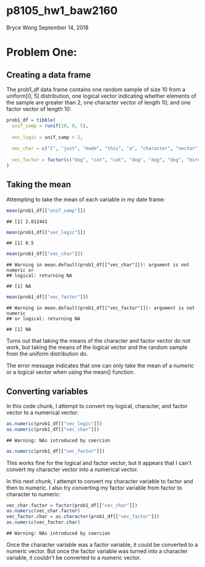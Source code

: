 p8105\_hw1\_baw2160
================
Bryce Wong
September 14, 2018

Problem One:
============

Creating a data frame
---------------------

The prob1\_df data frame contains one random sample of size 10 from a uniform\[0, 5\] distribution, one logical vector indicating whether elements of the sample are greater than 2, one character vector of length 10, and one factor vector of length 10:

``` r
prob1_df = tibble(
  unif_samp = runif(10, 0, 5),
  
  vec_logic = unif_samp > 2,
  
  vec_char = c("I", "just", "made", "this", "a", "character", "vector", "of", "size", "ten"),
  
  vec_factor = factor(c("dog", "cat", "cat", "dog", "dog", "dog", "bird", "cat", "dog", "cat"))
)
```

Taking the mean
---------------

Attempting to take the mean of each variable in my date frame:

``` r
mean(prob1_df[["unif_samp"]])
```

    ## [1] 2.012441

``` r
mean(prob1_df[["vec_logic"]])
```

    ## [1] 0.5

``` r
mean(prob1_df[["vec_char"]])
```

    ## Warning in mean.default(prob1_df[["vec_char"]]): argument is not numeric or
    ## logical: returning NA

    ## [1] NA

``` r
mean(prob1_df[["vec_factor"]])
```

    ## Warning in mean.default(prob1_df[["vec_factor"]]): argument is not numeric
    ## or logical: returning NA

    ## [1] NA

Turns out that taking the means of the character and factor vector do not work, but taking the means of the logical vector and the random sample from the uniform distribution do.

The error message indicates that one can only take the mean of a numeric or a logical vector when using the mean() function.

Converting variables
--------------------

In this code chunk, I attempt to convert my logical, character, and factor vector to a numerical vector:

``` r
as.numeric(prob1_df[["vec_logic"]])
as.numeric(prob1_df[["vec_char"]])
```

    ## Warning: NAs introduced by coercion

``` r
as.numeric(prob1_df[["vec_factor"]])
```

This works fine for the logical and factor vector, but it appears that I can't convert my character vector into a numerical vector.

In this next chunk, I attempt to convert my character variable to factor and then to numeric. I also try converting my factor variable from factor to character to numeric:

``` r
vec_char.factor = factor(prob1_df[["vec_char"]])
as.numeric(vec_char.factor)
vec_factor.char = as.character(prob1_df[["vec_factor"]])
as.numeric(vec_factor.char)
```

    ## Warning: NAs introduced by coercion

Once the character variable was a factor variable, it could be converted to a numeric vector. But once the factor variable was turned into a character variable, it couldn't be converted to a numeric vector.
